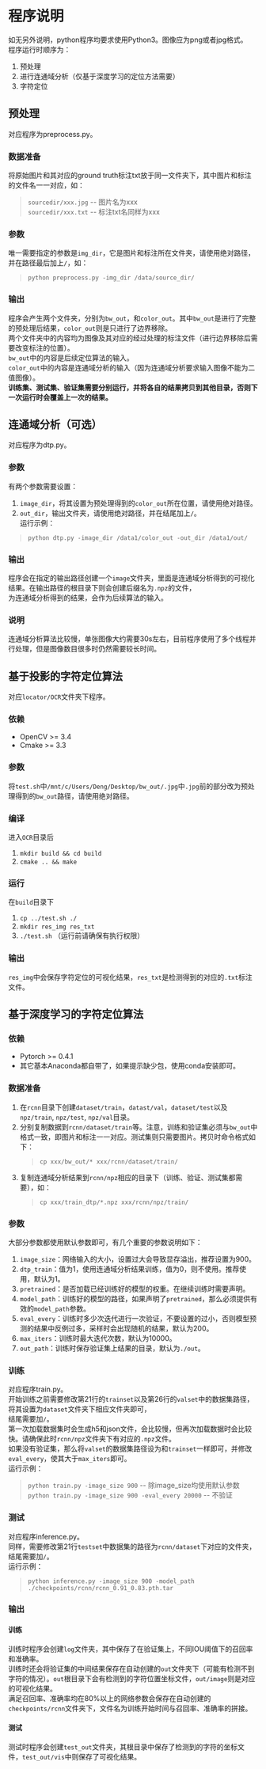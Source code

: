 # 程序说明
如无另外说明，python程序均要求使用Python3。图像应为png或者jpg格式。    
程序运行时顺序为：
1. 预处理
2. 进行连通域分析（仅基于深度学习的定位方法需要）
3. 字符定位

## 预处理
对应程序为preprocess.py。    
### 数据准备
将原始图片和其对应的ground truth标注txt放于同一文件夹下，其中图片和标注的文件名一一对应，如：  
> `sourcedir/xxx.jpg`       -- 图片名为xxx  
  `sourcedir/xxx.txt`       -- 标注txt名同样为xxx

### 参数
唯一需要指定的参数是`img_dir`，它是图片和标注所在文件夹，请使用绝对路径，并在路径最后加上`/`，如：  
> `python preprocess.py -img_dir /data/source_dir/`  

### 输出
程序会产生两个文件夹，分别为`bw_out`，和`color_out`。其中`bw_out`是进行了完整的预处理后结果，`color_out`则是只进行了边界移除。  
两个文件夹中的内容均为图像及其对应的经过处理的标注文件（进行边界移除后需要改变标注的位置）。  
`bw_out`中的内容是后续定位算法的输入。  
`color_out`中的内容是连通域分析的输入（因为连通域分析要求输入图像不能为二值图像）。  
**训练集、测试集、验证集需要分别运行，并将各自的结果拷贝到其他目录，否则下一次运行时会覆盖上一次的结果。**  
## 连通域分析（可选）
对应程序为dtp.py。  
### 参数
有两个参数需要设置：
1. `image_dir`，将其设置为预处理得到的`color_out`所在位置，请使用绝对路径。  
2. `out_dir`，输出文件夹，请使用绝对路径，并在结尾加上`/`。  
运行示例：  
> `python dtp.py -image_dir /data1/color_out -out_dir /data1/out/`

### 输出
程序会在指定的输出路径创建一个`image`文件夹，里面是连通域分析得到的可视化结果。在输出路径的根目录下则会创建后缀名为`.npz`的文件，  
为连通域分析得到的结果，会作为后续算法的输入。  
### 说明
连通域分析算法比较慢，单张图像大约需要30s左右，目前程序使用了多个线程并行处理，但是图像数目很多时仍然需要较长时间。  

## 基于投影的字符定位算法
对应`locator/OCR`文件夹下程序。  
### 依赖
* OpenCV >= 3.4
* Cmake >= 3.3  
### 参数
将`test.sh`中`/mnt/c/Users/Deng/Desktop/bw_out/.jpg`中`.jpg`前的部分改为预处理得到的`bw_out`路径，请使用绝对路径。  
### 编译
进入`OCR`目录后  
1. `mkdir build && cd build`  
2. `cmake .. && make`  

### 运行
在`build`目录下  
1. `cp ../test.sh ./`
2. `mkdir res_img res_txt`
3. `./test.sh` （运行前请确保有执行权限）  

### 输出
`res_img`中会保存字符定位的可视化结果，`res_txt`是检测得到的对应的`.txt`标注文件。  

## 基于深度学习的字符定位算法
### 依赖
* Pytorch >= 0.4.1  
* 其它基本Anaconda都自带了，如果提示缺少包，使用conda安装即可。  

### 数据准备
1. 在`rcnn`目录下创建`dataset/train`，`datast/val`，`dataset/test`以及`npz/train`, `npz/test`, `npz/val`目录。  
2. 分别复制数据到`rcnn/dataset/train`等。注意，训练和验证集必须与`bw_out`中格式一致，即图片和标注一一对应。测试集则只需要图片。拷贝时命令格式如下：  
    > `cp xxx/bw_out/* xxx/rcnn/dataset/train/`
3. 复制连通域分析结果到`rcnn/npz`相应的目录下（训练、验证、测试集都需要），如：  
    > `cp xxx/train_dtp/*.npz xxx/rcnn/npz/train/`  
    
### 参数
大部分参数都使用默认参数即可，有几个重要的参数说明如下： 
1. `image_size`：网络输入的大小，设置过大会导致显存溢出，推荐设置为900。   
2. `dtp_train`：值为1，使用连通域分析结果训练，值为0，则不使用。推荐使用，默认为1。  
3. `pretrained`：是否加载已经训练好的模型的权重。在继续训练时需要声明。  
4. `model_path`：训练好的模型的路径，如果声明了`pretrained`，那么必须提供有效的`model_path`参数。  
5. `eval_every`：训练时多少次迭代进行一次验证，不要设置的过小，否则模型预测的结果中反例过多，采样时会出现随机的结果，默认为200。  
6. `max_iters`：训练时最大迭代次数，默认为10000。  
7. `out_path`：训练时保存验证集上结果的目录，默认为`./out`。  

### 训练
对应程序train.py。  
开始训练之前需要修改第21行的`trainset`以及第26行的`valset`中的数据集路径，将其设置为`dataset`文件夹下相应文件夹即可，  
结尾需要加`/`。  
第一次加载数据集时会生成h5和json文件，会比较慢，但再次加载数据时会比较快。请确保此时`rcnn/npz`文件夹下有对应的`.npz`文件。  
如果没有验证集，那么将`valset`的数据集路径设为和`trainset`一样即可，并修改`eval_every`，使其大于`max_iters`即可。  
运行示例：  
> `python train.py -image_size 900`     -- 除image_size均使用默认参数  
  `python train.py -image_size 900 -eval_every 20000`       -- 不验证

### 测试
对应程序inference.py。  
同样，需要修改第21行`testset`中数据集的路径为`rcnn/dataset`下对应的文件夹，结尾需要加`/`。  
运行示例：  
> `python inference.py -image_size 900 -model_path ./checkpoints/rcnn/rcnn_0.91_0.83.pth.tar`

### 输出
#### 训练
训练时程序会创建`log`文件夹，其中保存了在验证集上，不同IOU阈值下的召回率和准确率。  
训练时还会将验证集的中间结果保存在自动创建的`out`文件夹下（可能有检测不到字符的情况）。`out`根目录下会有检测到的字符位置坐标文件，`out/image`则是对应的可视化结果。  
满足召回率、准确率均在80%以上的网络参数会保存在自动创建的`checkpoints/rcnn`文件夹下，文件名为训练开始时间与召回率、准确率的拼接。  
#### 测试
测试时程序会创建`test_out`文件夹，其根目录中保存了检测到的字符的坐标文件，`test_out/vis`中则保存了可视化结果。  



